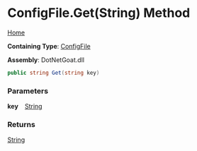 # ConfigFile\.Get\(String\) Method

[Home](../../../../../../README.md)

**Containing Type**: [ConfigFile](../README.md)

**Assembly**: DotNetGoat\.dll

```csharp
public string Get(string key)
```

### Parameters

**key** &ensp; [String](https://docs.microsoft.com/en-us/dotnet/api/system.string)

### Returns

[String](https://docs.microsoft.com/en-us/dotnet/api/system.string)

